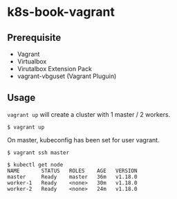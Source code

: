 # k8s-book-vagrant

## Prerequisite

- Vagrant
- Virtualbox
- Virutalbox Extension Pack
- vagrant-vbguset (Vagrant Pluguin) 

## Usage

`vagrant up` will create a cluster with 1 master / 2 workers.

```
$ vagrant up
```

On master, kubeconfig has been set for user vagrant.

```
$ vagrant ssh master
```

```
$ kubectl get node
NAME       STATUS   ROLES    AGE   VERSION
master     Ready    master   36m   v1.18.0
worker-1   Ready    <none>   30m   v1.18.0
worker-2   Ready    <none>   24m   v1.18.0
```
